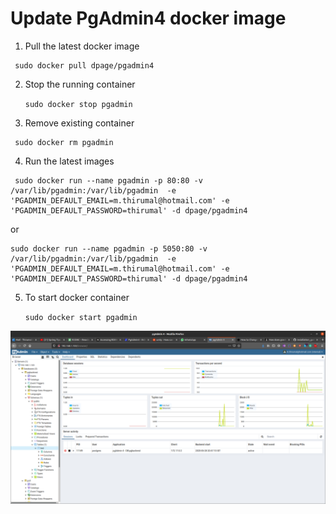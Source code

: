 # Update PgAdmin4 docker image

1. Pull the latest docker image

```
 sudo docker pull dpage/pgadmin4
```
2. Stop the running container

    `sudo docker stop pgadmin`

3. Remove existing container

```
 sudo docker rm pgadmin
```

4. Run the latest images

```
 sudo docker run --name pgadmin -p 80:80 -v /var/lib/pgadmin:/var/lib/pgadmin  -e 'PGADMIN_DEFAULT_EMAIL=m.thirumal@hotmail.com' -e 'PGADMIN_DEFAULT_PASSWORD=thirumal' -d dpage/pgadmin4
```
or
```
sudo docker run --name pgadmin -p 5050:80 -v /var/lib/pgadmin:/var/lib/pgadmin  -e 'PGADMIN_DEFAULT_EMAIL=m.thirumal@hotmail.com' -e 'PGADMIN_DEFAULT_PASSWORD=thirumal' -d dpage/pgadmin4
```


5. To start docker container

	`sudo docker start pgadmin`
	

![output](Pgadmin4.png)
